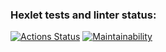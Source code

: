 ### Hexlet tests and linter status:
[![Actions Status](https://github.com/MakarovOY/java-project-99/actions/workflows/hexlet-check.yml/badge.svg)](https://github.com/MakarovOY/java-project-99/actions)
[![Maintainability](https://api.codeclimate.com/v1/badges/bc87f72628e8123ed2a7/maintainability)](https://codeclimate.com/github/MakarovOY/java-project-99/maintainability)